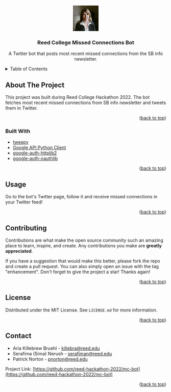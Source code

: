 <div id="top"></div>

<!-- PROJECT LOGO -->
<br />
<div align="center">
  <a href="https://github.com/reed-hackathon-2022/mc-bot">
    <img src="logo.jpg" alt="Logo" width="80" height="80">
  </a>

<h3 align="center">Reed College Missed Connections Bot</h3>

  <p align="center">
    A Twitter bot that posts most recent missed connections from the SB info newsletter.
  </p>
</div>



<!-- TABLE OF CONTENTS -->
<details>
  <summary>Table of Contents</summary>
  <ol>
    <li>
      <a href="#about-the-project">About The Project</a>
      <ul>
        <li><a href="#built-with">Built With</a></li>
      </ul>
    </li>
    <li><a href="#usage">Usage</a></li>
    <li><a href="#contributing">Contributing</a></li>
    <li><a href="#license">License</a></li>
    <li><a href="#contact">Contact</a></li>
  </ol>
</details>



<!-- ABOUT THE PROJECT -->
## About The Project

This project was built during Reed College Hackathon 2022. The bot fetches most recent missed connections from SB info newsletter and tweets them in Twitter.

<p align="right">(<a href="#top">back to top</a>)</p>



### Built With

* [tweepy](https://www.tweepy.org/)
* [Google API Python Client](https://github.com/googleapis/google-api-python-client)
* [google-auth-httplib2](https://pypi.org/project/google-auth-httplib2/)
* [google-auth-oauthlib](https://pypi.org/project/google-auth-oauthlib/)


<p align="right">(<a href="#top">back to top</a>)</p>


<!-- USAGE EXAMPLES -->
## Usage


Go to the bot's Twitter page, follow it and receive missed connections in your Twitter feed!

<p align="right">(<a href="#top">back to top</a>)</p>


<!-- CONTRIBUTING -->
## Contributing

Contributions are what make the open source community such an amazing place to learn, inspire, and create. Any contributions you make are **greatly appreciated**.

If you have a suggestion that would make this better, please fork the repo and create a pull request. You can also simply open an issue with the tag "enhancement".
Don't forget to give the project a star! Thanks again!

<p align="right">(<a href="#top">back to top</a>)</p>



<!-- LICENSE -->
## License

Distributed under the MIT License. See `LICENSE.md` for more information.

<p align="right">(<a href="#top">back to top</a>)</p>



<!-- CONTACT -->
## Contact

* Aria Killebrew Bruehl  - killebra@reed.edu
* Serafima (Sima) Nerush - serafiman@reed.edu
* Patrick Norton - pnorton@reed.edu


Project Link: [https://github.com/reed-hackathon-2022/mc-bot](https://github.com/reed-hackathon-2022/mc-bot)

<p align="right">(<a href="#top">back to top</a>)</p>
